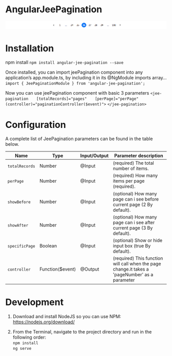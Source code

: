 # AngularJeePagination
![alt text](./src/jeePagination.png)

# Installation
npm install
`npm install angular-jee-pagination --save` <br />

Once installed, you can import jeePagination component into any application’s app.module.ts, by including it in its @NgModule imports array… <br />
`import { JeePaginationModule } from 'angular-jee-pagination';` <br />

Now you can use jeePagination component with basic 3 parameters
`<jee-pagination`
`   [totalRecords]="pages"`
`   [perPage]="perPage"`
`   (controller)="paginationController($event)">`
`</jee-pagination>`



# Configuration

A complete list of JeePagination parameters can be found in the table below.

| Name | Type | Input/Output | Parameter description |
| ---- | ---- | ------------ | --------------------- |
| `totalRecords` | Number | @Input | (required) The total number of items. |
| `perPage` | Number | @Input | (required) How many items per page (required). |
| `showBefore` | Number | @Input | (optional) How many page can i see before current page (2 By default). |
| `showAfter` | Number | @Input | (optional) How many page can i see after current page (3 By default). |
| `specificPage` | Boolean | @Input | (optional) Show or hide input box (true By default). |
| `controller` | Function($event) | @Output | (required) This function will call when the page change.it takes a 'pageNumber' as a parameter |


# Development

1. Download and install NodeJS so you can use NPM: <br />
  https://nodejs.org/download/

2. From the Terminal, navigate to the project directory and run in the following order: <br />
 ```npm install``` <br />
 ```ng serve```